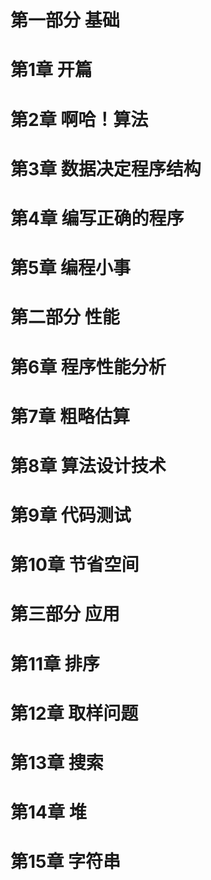 ﻿# 第一部分 基础
# 第1章 开篇
# 第2章 啊哈！算法
# 第3章 数据决定程序结构
# 第4章 编写正确的程序
# 第5章 编程小事

# 第二部分 性能
# 第6章 程序性能分析
# 第7章 粗略估算
# 第8章 算法设计技术
# 第9章 代码测试
# 第10章 节省空间

# 第三部分 应用
# 第11章 排序
# 第12章 取样问题
# 第13章 搜索
# 第14章 堆
# 第15章 字符串
